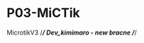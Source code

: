 # P03-MiCTik
MicrotikV3
/*******************************************************************/
Dev_kimimaro - new bracne 
/*******************************************************************/
